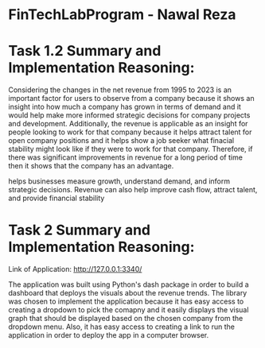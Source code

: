 # FinTechLabProgram - Nawal Reza

# Task 1.2 Summary and Implementation Reasoning:
Considering the changes in the net revenue from 1995 to 2023 is an important factor for users to observe from a company because it shows an insight into how much a company has grown in terms of demand and it would help make more informed strategic decisions for company projects and development. Additionally, the revenue is applicable as an insight for people looking to work for that company because it helps attract talent for open company positions and it helps show a job seeker what finacial stability might look like if they were to work for that company. Therefore, if there was significant improvements in revenue for a long period of time then it shows that the company has an advantage. 

helps businesses measure growth, understand demand, and inform strategic decisions. Revenue can also help improve cash flow, attract talent, and provide financial stability
# Task 2 Summary and Implementation Reasoning:
Link of Application: http://127.0.0.1:3340/

The application was built using Python's dash package in order to build a dashboard that deploys the visuals about the revenue trends. The library was chosen to implement the application because it has easy access to creating a dropdown to pick the comapny and it easily displays the visual graph that should be displayed based on the chosen company from the dropdown menu. Also, it has easy access to creating a link to run the application in order to deploy the app in a computer browser.